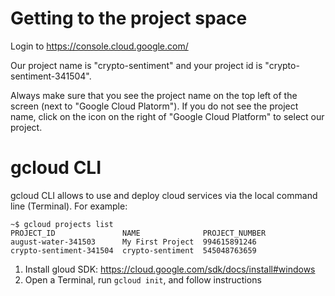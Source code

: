 # Getting to the project space

Login to https://console.cloud.google.com/

Our project name is "crypto-sentiment" and your project id is "crypto-sentiment-341504". 

Always make sure that you see the project name on the top left of the screen (next to "Google Cloud Platorm"). If you do not see the project name, click on the icon on the right of "Google Cloud Platform" to select our project.  


# gcloud CLI

gcloud CLI allows to use and deploy cloud services via the local command line (Terminal). For example: 

```
~$ gcloud projects list
PROJECT_ID               NAME              PROJECT_NUMBER
august-water-341503      My First Project  994615891246
crypto-sentiment-341504  crypto-sentiment  545048763659
```

1. Install gloud SDK: https://cloud.google.com/sdk/docs/install#windows
2. Open a Terminal, run `gcloud init`, and follow instructions



